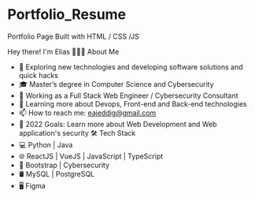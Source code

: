 # Portfolio_Resume
Portfolio Page Built with HTML / CSS /JS

Hey there! I'm Elias
👨🏻‍💻 About Me
* 🤔   Exploring new technologies and developing software solutions and quick hacks
* 🎓   Master’s degree in Computer Science and Cybersecurity
* 💼   Working as a Full Stack Web Engineer / Cybersecurity Consultant
* 🌱   Learning more about Devops, Front-end and Back-end technologies
* 📫   How to reach me: eajeddig@gmail.com
* 🥅   2022 Goals: Learn more about Web Development and Web application's security
🛠 Tech Stack
* 💻   Python | Java
* 🌐   ReactJS | VueJS | JavaScript | TypeScript 
* 💈   Bootstrap | Cybersecurity
* 🛢   MySQL | PostgreSQL
* 🖥   Figma

